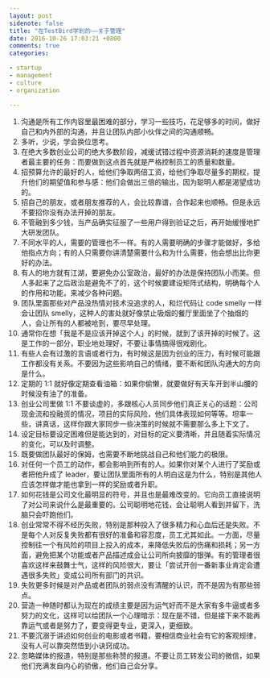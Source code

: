 ```yaml
---
layout: post
sidenote: false
title: "在TestBird学到的——关于管理"
date: 2016-10-26 17:03:21 +0800
comments: true
categories:

- startup
- management
- culture
- organization

---
```


1.	沟通是所有工作内容里最困难的部分，学习一些技巧，花足够多的时间，做好自己和内外部的沟通，并且让团队内部小伙伴之间的沟通顺畅。 
2.	多听，少说，学会换位思考。 
3.	在绝大多数创业公司的绝大多数阶段，减缓试错过程中资源消耗的速度是管理者最主要的任务：而要做到这点首先就是严格控制员工的质量和数量。 
4.	招预算允许的最好的人，给他们争取两倍工资，给他们争取尽量多的期权，提升他们的期望值和参与感：他们会做出三倍的输出，因为聪明人都是渴望成功的。 
5.	招自己的朋友，或者朋友推荐的人，会比较靠谱，合作起来也顺畅。但是永远不要招你没有办法开掉的朋友。 
6.	不管融到多少钱，当产品确实征服了一些用户得到验证之后，再开始缓慢地扩大研发团队。 
7.	不同水平的人，需要的管理也不一样。有的人需要明确的步骤才能做好，多给他指点方向；有的人只需要你讲清楚需要什么和为什么需要，他会想出比你更好的办法。 
8.	有人的地方就有江湖，要避免办公室政治，最好的办法是保持团队小而美。但人多起来了之后政治是避免不了的，这个时候要建设矩阵式结构，明确每个人的作用和功能，来减少各种问题。 
9.	团队里面那些对产品没热情对技术没追求的人，和烂代码让 code smelly 一样会让团队 smelly，这种人的害处就好像禁止吸烟的餐厅里面坐了个抽烟的人，会让所有的人都被呛到，要尽早处理。 
10.	通常你在想「我是不是应该开掉这个人」的时候，就到了该开掉的时候了。这是工作的一部分，职业地处理好，不要让事情搞得很戏剧化。 
11.	有些人会有过激的言语或者行为，有时候这是因为创业的压力，有时候可能跟工作都没有关系。不要因为这些影响自己的情绪，要不断和团队沟通大的方向是什么。 
12.	定期的 1:1 就好像定期查看油箱：如果你偷懒，就要做好有天车开到半山腰的时候没有油了的准备。 
13.	创业公司里做 1:1 不要谈虚的，多跟核心人员同步他们真正关心的话题：公司现金流和投融资的情况，项目的实际风险，他们具体表现如何等等。坦率一些，讲真话，这样你跟大家同步一些决策的时候就不需要那么多上下文了。 
14.	设定目标要设定困难但是能达到的，对目标的定义要清晰，并且随着实际情况的变化，可以及时调整。 
15.	既要做团队最好的保姆，也需要不断地挑战自己和他们能力的极限。 
16.	对任何一个员工的动作，都会影响到所有的人。如果你对某个人进行了奖励或者把他升成了 leader，要让团队里面所有的人明白这是为什么，特别是其他人应该怎样做才能也拿到一样的奖励或者升职。 
17.	如何花钱是公司文化最明显的符号，并且也是最难改变的。它向员工直接说明了对公司来说什么是最重要的。公司聪明地花钱，会让聪明人看到并留下，洗脑只会吓跑他们。 
18.	创业常常不得不经历失败，特别是那种投入了很多精力和心血后还是失败。不是每个人对反复失败都有很好的准备和容忍度，员工尤其如此。一方面，尽量控制往一个有风险的项目上投入的成本，来降低失败后的伤痛和损耗；另一方面，避免把某个功能或者产品描述成会让公司所向披靡的银弹。有的管理者很喜欢这样来鼓舞士气，这样的风险很大，要让「尝试开创一番新事业肯定会遭遇很多失败」变成公司所有部门的共识。 
19.	失败更多时候是对产品或者团队的弱点没有清醒的认识，而不是因为有那些弱点。 
20.	营造一种随时都认为现在的成绩主要是因为运气好而不是大家有多牛逼或者多努力的文化，这样可以给团队一个心理暗示：现在是不错，但是接下来不能再靠运气或者是努力了，要变得更专业，更深入，更细致。 
21.	不要沉溺于讲述如何创业的电影或者书籍，要相信商业社会有它的客观规律，没有人可以靠突然悟到小诀窍成功。 
22.	忽略媒体的报道，特别是那些称赞的报道。不要让员工转发公司的微信，如果他们充满发自内心的骄傲，他们自己会分享。 


